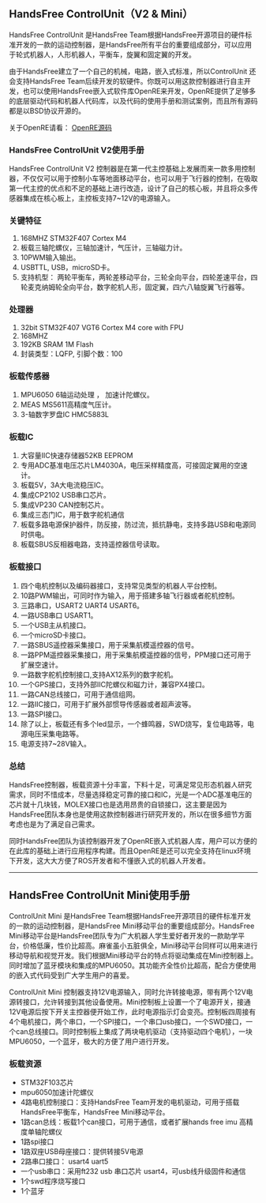 ## HandsFree ControlUnit（V2 & Mini）

HandsFree ControlUnit 是HandsFree Team根据HandsFree开源项目的硬件标准开发的一款的运动控制器，是HandsFree所有平台的重要组成部分，可以应用于轮式机器人，人形机器人，平衡车，旋翼和固定翼的开发。

由于HandsFree建立了一个自己的机械，电路，嵌入式标准，所以ControlUnit 还会支持HandsFree Team后续开发的软硬件。你既可以用这款控制器进行自主开发，也可以使用HandsFree嵌入式软件库OpenRE来开发，OpenRE提供了足够多的底层驱动代码和机器人代码库，以及代码的使用手册和测试案例，而且所有源码都是以BSD协议开源的。

关于OpenRE请看： [OpenRE源码](https://github.com/HANDS-FREE/OpenRE)

### HandsFree ControlUnit V2使用手册

HandsFree ControlUnit V2 控制器是在第一代主控基础上发展而来一款多用控制器，不仅仅可以用于控制小车等地面移动平台，也可以用于飞行器的控制，在吸取第一代主控的优点和不足的基础上进行改造，设计了自己的核心板，并且将众多传感器集成在核心板上，主控板支持7~12V的电源输入。

### 关键特征
1.	168MHZ  STM32F407  Cortex M4
2.	板载三轴陀螺仪，三轴加速计，气压计，三轴磁力计。
3.	10PWM输入输出。
4.	USBTTL,  USB，microSD卡。
5.	支持机型： 两轮平衡车，两轮差移动平台，三轮全向平台，四轮差速平台，四轮麦克纳姆轮全向平台，数字舵机人形，固定翼，四六八轴旋翼飞行器等。

### 处理器
1.	32bit STM32F407 VGT6 Cortex M4 core with FPU
2.	168MHZ
3.	192KB SRAM  1M Flash
4.	封装类型：LQFP,   引脚个数：100

### 板载传感器
1.	MPU6050 6轴运动处理 ， 加速计陀螺仪。
2.	MEAS MS5611高精度气压计。
3.	3-轴数字罗盘IC HMC5883L

### 板载IC
1.	大容量IIC快速存储器52KB EEPROM
2.	专用ADC基准电压芯片LM4030A，电压采样精度高，可接固定翼用的空速计。
3.	板载5V，3A大电流稳压IC。
4.	集成CP2102 USB串口芯片。
5.	集成VP230 CAN控制芯片。
6.	集成三态门IC，用于数字舵机通信
7.	板载多路电源保护器件，防反接，防过流，抵抗静电，支持多路USB和电源同时供电。
8.	板载SBUS反相器电路，支持遥控器信号读取。

### 板载接口
1.	四个电机控制以及编码器接口，支持常见类型的机器人平台控制。
2.	10路PWM输出，可同时作为输入，用于搭建多轴飞行器或者舵机控制。
3.	三路串口，USART2  UART4  USART6。
4.	一路USB串口 USART1。
5.	一个USB主从机接口。
6.	一个microSD卡接口。
7.	一路SBUS遥控器采集接口，用于采集航模遥控器的信号。
8.	一路PPM遥控器采集接口，用于采集航模遥控器的信号，PPM接口还可用于扩展空速计。
9.	一路数字舵机控制接口,支持AX12系列的数字舵机。
10.	一个GPS接口，支持外部IIC陀螺仪和磁力计，兼容PX4接口。
11.	一路CAN总线接口，可用于通信组网。
12.	一路IIC接口，可用于扩展外部惯导传感器或者超声波等。
13.	一路SPI接口。
14.	除了以上，板载还有多个led显示，一个蜂鸣器，SWD烧写，复位电路等，电源电压采集电路等。
15.	电源支持7~28V输入。

### 总结
HandsFree控制器，板载资源十分丰富，下料十足，可满足常见形态机器人研究需求，同时不惜成本，尽量选择稳定可靠的接口和IC，光是一个ADC基准电压的芯片就十几块钱，MOLEX接口也是选用昂贵的自锁接口，这主要是因为HandsFree团队本身也是使用这款控制器进行研究开发的，所以在很多细节方面考虑也是为了满足自己需求。

同时HandsFree团队为该控制器开发了OpenRE嵌入式机器人库，用户可以方便的在此库的基础上进行应用程序构建。而且OpenRE是还可以完全支持在linux环境下开发，这大大方便了ROS开发者和不懂嵌入式的机器人开发者。

---

## HandsFree ControlUnit Mini使用手册

ControlUnit Mini 是HandsFree Team根据HandsFree开源项目的硬件标准开发的一款的运动控制器，是HandsFree Mini移动平台的重要组成部分。HandsFree Mini移动平台是HandsFree团队专为广大机器人学生爱好者开发的一款助学平台，价格低廉，性价比超高。麻雀虽小五脏俱全，Mini移动平台同样可以用来进行移动导航和视觉开发。我们根据Mini移动平台的特点将驱动集成在Mini控制器上。同时增加了蓝牙模块和集成的MPU6050。其功能齐全性价比超高，配合方便使用的嵌入式代码受到广大学生用户的喜爱。

ControlUnit Mini 控制器支持12V电源输入，同时允许转接电源，带有两个12V电源转接口，允许转接到其他设备使用。Mini控制板上设置一个了电源开关，接通12V电源后按下开关主控器便开始工作，此时电源指示灯会变亮。控制板四周接有4个电机接口，两个串口，一个SPI接口，一个串口usb接口，一个SWD接口，一个can总线接口。同时控制板上集成了两块电机驱动（支持驱动四个电机），一块MPU6050，一个蓝牙，极大的方便了用户进行开发。

### 板载资源
- STM32F103芯片
- mpu6050加速计陀螺仪
- 4路电机控制接口：支持HandsFree Team开发的电机驱动，可用于搭载HandsFree平衡车，HandsFree Mini移动平台。
- 1路can总线：板载1个can接口，可用于通信，或者扩展hands free imu 高精度单轴陀螺仪
- 1路spi接口
- 1路双座USB母座接口：提供转接5V电源
- 2路串口接口： usart4  uart5
- 一个usb串口：采用ft232 usb 串口芯片  usart4，可usb线升级固件和通信
- 1个swd程序烧写接口
- 1个蓝牙

